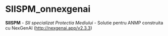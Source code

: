 # SIISPM_onnexgenai

**SIISPM** - *SII specializat Protectia Mediului* - Solutie pentru ANMP construita cu NexGenAI (http://nexgenai.app/v2.3.3)



